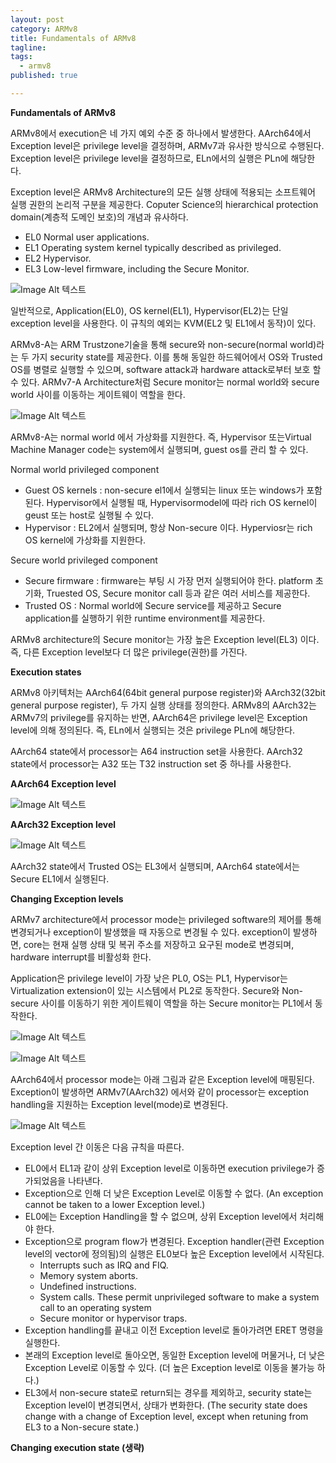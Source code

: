 ```yaml
---
layout: post
category: ARMv8
title: Fundamentals of ARMv8
tagline: 
tags:
  - armv8
published: true

---
```


**Fundamentals of ARMv8**

ARMv8에서 execution은 네 가지 예외 수준 중 하나에서 발생한다.  AArch64에서 Exception level은 privilege level을 결정하며, ARMv7과 유사한 방식으로 수행된다.  Exception level은 privilege level을 결정하므로, ELn에서의 실행은 PLn에 해당한다. 

Exception level은 ARMv8 Architecture의 모든 실행 상태에 적용되는 소프트웨어 실행 권한의 논리적 구분을 제공한다. Coputer Science의 hierarchical protection domain(계층적 도메인 보호)의 개념과 유사하다.

- EL0 Normal user applications.
- EL1 Operating system kernel typically described as privileged.
- EL2 Hypervisor.
- EL3 Low-level firmware, including the Secure Monitor.

![Image Alt 텍스트](/assets/images/post/181015/image1.png)

일반적으로, Application(EL0), OS kernel(EL1), Hypervisor(EL2)는 단일 exception level을 사용한다. 이 규칙의 예외는 KVM(EL2 및 EL1에서 동작)이 있다.

ARMv8-A는 ARM Trustzone기술을 통해 secure와 non-secure(normal world)라는 두 가지 security state를 제공한다. 이를 통해 동일한 하드웨어에서 OS와 Trusted OS를 병렬로 실행할 수 있으며, software attack과 hardware attack로부터 보호 할 수 있다.  ARMv7-A Architecture처럼 Secure monitor는 normal world와 secure world 사이를 이동하는 게이트웨이 역할을 한다. 

![Image Alt 텍스트](/assets/images/post/181015/image2.png)

ARMv8-A는 normal world 에서 가상화를 지원한다. 즉, Hypervisor 또는Virtual Machine Manager code는 system에서 실행되며,  guest os를 관리 할 수 있다. 

Normal world privileged component

- Guest OS kernels : non-secure el1에서 실행되는 linux 또는 windows가 포함된다. Hypervisor에서 실행될 때, Hypervisormodel에 따라 rich OS kernel이 geust 또는 host로 실행될 수 있다.
- Hypervisor : EL2에서 실행되며, 항상 Non-secure 이다. Hyperviosr는 rich OS kernel에 가상화를 지원한다.

Secure world privileged component

- Secure firmware : firmware는 부팅 시 가장 먼저 실행되어야 한다. platform 초기화, Truested OS, Secure monitor call 등과 같은 여러 서비스를 제공한다.
- Trusted OS : Normal world에 Secure service를 제공하고 Secure application를 실행하기 위한 runtime environment를 제공한다.

ARMv8 architecture의 Secure monitor는 가장 높은 Exception level(EL3) 이다. 즉, 다른 Exception level보다 더 많은 privilege(권한)를 가진다.

**Execution states**

ARMv8 아키텍처는 AArch64(64bit general purpose register)와 AArch32(32bit general purpose register), 두 가지 실행 상태를 정의한다. ARMv8의 AArch32는 ARMv7의 privilege를 유지하는 반면, AArch64은 privilege level은 Exception level에 의해 정의된다. 즉, ELn에서 실행되는 것은 privilege PLn에 해당한다. 

AArch64 state에서 processor는 A64 instruction set을 사용한다. AArch32 state에서 processor는 A32 또는 T32 instruction set 중 하나를 사용한다. 

**AArch64 Exception level**

![Image Alt 텍스트](/assets/images/post/181015/image3.png)

**AArch32 Exception level**

![Image Alt 텍스트](/assets/images/post/181015/image4.png)

AArch32 state에서 Trusted OS는 EL3에서 실행되며, AArch64 state에서는 Secure EL1에서 실행된다.

**Changing Exception levels**

ARMv7 architecture에서 processor mode는 privileged software의 제어를 통해 변경되거나 exception이 발생했을 때 자동으로 변경될 수 있다. exception이 발생하면, core는 현재 실행 상태 및 복귀 주소를 저장하고 요구된 mode로 변경되며, hardware interrupt를 비활성화 한다. 

Application은 privilege level이 가장 낮은 PL0, OS는 PL1, Hypervisor는 Virtualization extension이 있는 시스템에서 PL2로 동작한다. Secure와 Non-secure 사이를 이동하기 위한 게이트웨이 역할을 하는 Secure monitor는 PL1에서 동작한다.

![Image Alt 텍스트](/assets/images/post/181015/image5.png)

![Image Alt 텍스트](/assets/images/post/181015/image6.png)

AArch64에서 processor mode는 아래 그림과 같은 Exception level에 매핑된다. Exception이 발생하면 ARMv7(AArch32) 에서와 같이 processor는 exception handling을 지원하는 Exception level(mode)로 변경된다.

![Image Alt 텍스트](/assets/images/post/181015/image7.png)

Exception level 간 이동은 다음 규칙을 따른다.

- EL0에서 EL1과 같이 상위 Exception level로 이동하면 execution privilege가 증가되었음을 나타낸다.
- Exception으로 인해 더 낮은 Exception Level로 이동할 수 없다. (An exception cannot be taken to a lower Exception level.)
- EL0에는 Exception Handling을 할 수 없으며, 상위 Exception level에서 처리해야 한다.
- Exception으로 program flow가 변경된다. Exception handler(관련 Exception level의 vector에 정의됨)의 실행은 EL0보다 높은 Exception level에서 시작된댜.   
  * Interrupts such as IRQ and FIQ.
  * Memory system aborts.
  * Undefined instructions.
  * System calls. These permit unprivileged software to make a system call to an
    operating system
  * Secure monitor or hypervisor traps.
- Exception handling를 끝내고 이전 Exception level로 돌아가려면 ERET 명령을 실행한다.
- 본래의 Exception level로 돌아오면, 동일한 Exception level에 머물거나, 더 낮은 Exception Level로 이동할 수 있다. (더 높은 Exception level로 이동을 불가능 하다.)
- EL3에서 non-secure state로 return되는 경우를 제외하고, security state는 Exception level이 변경되면서, 상태가 변화한다. (The security state does change with a change of Exception level, except when retuning from EL3 to a Non-secure state.)

**Changing execution state (생략)**

